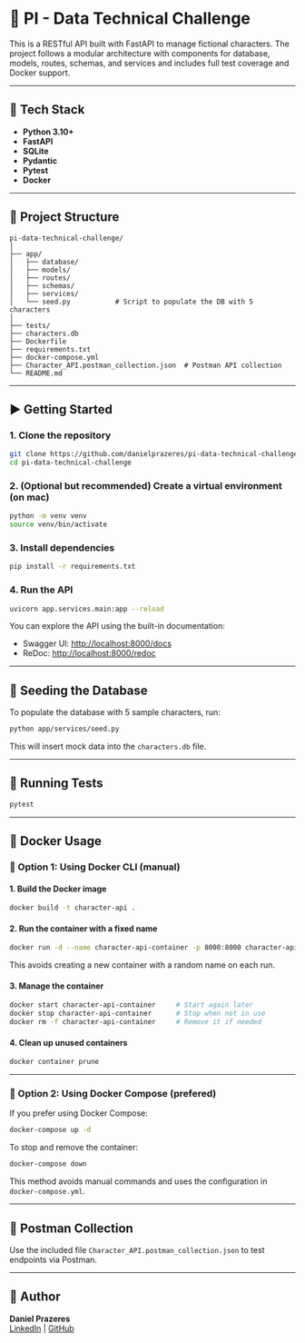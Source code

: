 # 🧪 PI - Data Technical Challenge

This is a RESTful API built with FastAPI to manage fictional characters. The project follows a modular architecture with components for database, models, routes, schemas, and services and includes full test coverage and Docker support.

---

## 🚀 Tech Stack

- **Python 3.10+**
- **FastAPI**
- **SQLite**
- **Pydantic**
- **Pytest**
- **Docker**

---

## 📁 Project Structure

```
pi-data-technical-challenge/
│
├── app/
│   ├── database/
│   ├── models/
│   ├── routes/
│   ├── schemas/
│   ├── services/
│   └── seed.py           # Script to populate the DB with 5 characters
│
├── tests/
├── characters.db
├── Dockerfile
├── requirements.txt
├── docker-compose.yml
├── Character_API.postman_collection.json  # Postman API collection
└── README.md
```

---

## ▶️ Getting Started

### 1. Clone the repository

```bash
git clone https://github.com/danielprazeres/pi-data-technical-challenge.git
cd pi-data-technical-challenge
```

### 2. (Optional but recommended) Create a virtual environment (on mac)

```bash
python -m venv venv
source venv/bin/activate
```

### 3. Install dependencies

```bash
pip install -r requirements.txt
```

### 4. Run the API

```bash
uvicorn app.services.main:app --reload
```

You can explore the API using the built-in documentation:

- Swagger UI: [http://localhost:8000/docs](http://localhost:8000/docs)
- ReDoc: [http://localhost:8000/redoc](http://localhost:8000/redoc)

---

## 🌱 Seeding the Database

To populate the database with 5 sample characters, run:

```bash
python app/services/seed.py
```

This will insert mock data into the `characters.db` file.

---

## 🧪 Running Tests

```bash
pytest
```

---

## 🐳 Docker Usage

### 🔧 Option 1: Using Docker CLI (manual)

#### 1. Build the Docker image

```bash
docker build -t character-api .
```

#### 2. Run the container with a fixed name

```bash
docker run -d --name character-api-container -p 8000:8000 character-api
```

This avoids creating a new container with a random name on each run.

#### 3. Manage the container

```bash
docker start character-api-container     # Start again later
docker stop character-api-container      # Stop when not in use
docker rm -f character-api-container     # Remove it if needed
```

#### 4. Clean up unused containers

```bash
docker container prune
```

---

### 🧩 Option 2: Using Docker Compose (prefered)

If you prefer using Docker Compose:

```bash
docker-compose up -d
```

To stop and remove the container:

```bash
docker-compose down
```

This method avoids manual commands and uses the configuration in `docker-compose.yml`.

---

## 📩 Postman Collection

Use the included file `Character_API.postman_collection.json` to test endpoints via Postman.

---

## 👤 Author

**Daniel Prazeres**  
[LinkedIn](https://www.linkedin.com/in/danielmprazeres) | [GitHub](https://github.com/danielprazeres)